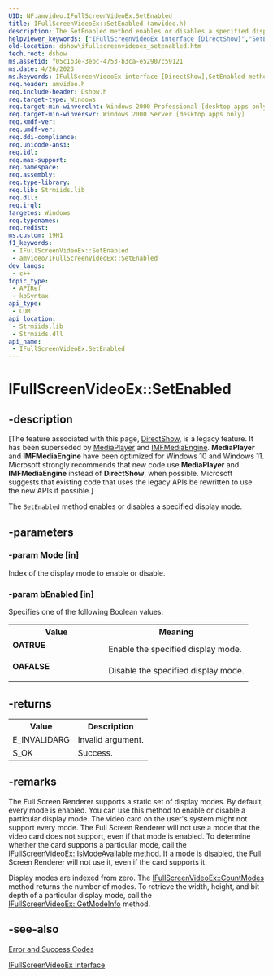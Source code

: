 ```yaml
---
UID: NF:amvideo.IFullScreenVideoEx.SetEnabled
title: IFullScreenVideoEx::SetEnabled (amvideo.h)
description: The SetEnabled method enables or disables a specified display mode.
helpviewer_keywords: ["IFullScreenVideoEx interface [DirectShow]","SetEnabled method","IFullScreenVideoEx.SetEnabled","IFullScreenVideoEx::SetEnabled","IFullScreenVideoSetEnabled","OAFALSE","OATRUE","SetEnabled","SetEnabled method [DirectShow]","SetEnabled method [DirectShow]","IFullScreenVideoEx interface","amvideo/IFullScreenVideoEx::SetEnabled","dshow.ifullscreenvideoex_setenabled"]
old-location: dshow\ifullscreenvideoex_setenabled.htm
tech.root: dshow
ms.assetid: f05c1b3e-3ebc-4753-b3ca-e52907c59121
ms.date: 4/26/2023
ms.keywords: IFullScreenVideoEx interface [DirectShow],SetEnabled method, IFullScreenVideoEx.SetEnabled, IFullScreenVideoEx::SetEnabled, IFullScreenVideoSetEnabled, OAFALSE, OATRUE, SetEnabled, SetEnabled method [DirectShow], SetEnabled method [DirectShow],IFullScreenVideoEx interface, amvideo/IFullScreenVideoEx::SetEnabled, dshow.ifullscreenvideoex_setenabled
req.header: amvideo.h
req.include-header: Dshow.h
req.target-type: Windows
req.target-min-winverclnt: Windows 2000 Professional [desktop apps only]
req.target-min-winversvr: Windows 2000 Server [desktop apps only]
req.kmdf-ver: 
req.umdf-ver: 
req.ddi-compliance: 
req.unicode-ansi: 
req.idl: 
req.max-support: 
req.namespace: 
req.assembly: 
req.type-library: 
req.lib: Strmiids.lib
req.dll: 
req.irql: 
targetos: Windows
req.typenames: 
req.redist: 
ms.custom: 19H1
f1_keywords:
 - IFullScreenVideoEx::SetEnabled
 - amvideo/IFullScreenVideoEx::SetEnabled
dev_langs:
 - c++
topic_type:
 - APIRef
 - kbSyntax
api_type:
 - COM
api_location:
 - Strmiids.lib
 - Strmiids.dll
api_name:
 - IFullScreenVideoEx.SetEnabled
---
```


# IFullScreenVideoEx::SetEnabled


## -description

\[The feature associated with this page, [DirectShow](/windows/win32/directshow/directshow), is a legacy feature. It has been superseded by [MediaPlayer](/uwp/api/Windows.Media.Playback.MediaPlayer) and [IMFMediaEngine](/windows/win32/api/mfmediaengine/nn-mfmediaengine-imfmediaengine). **MediaPlayer** and **IMFMediaEngine** have been optimized for Windows 10 and Windows 11. Microsoft strongly recommends that new code use **MediaPlayer** and **IMFMediaEngine** instead of **DirectShow**, when possible. Microsoft suggests that existing code that uses the legacy APIs be rewritten to use the new APIs if possible.\]

The <code>SetEnabled</code> method enables or disables a specified display mode.

## -parameters

### -param Mode [in]

Index of the display mode to enable or disable.

### -param bEnabled [in]

Specifies one of the following Boolean values:

<table>
<tr>
<th>Value</th>
<th>Meaning</th>
</tr>
<tr>
<td width="40%"><a id="OATRUE"></a><a id="oatrue"></a><dl>
<dt><b>OATRUE</b></dt>
</dl>
</td>
<td width="60%">
Enable the specified display mode.

</td>
</tr>
<tr>
<td width="40%"><a id="OAFALSE"></a><a id="oafalse"></a><dl>
<dt><b>OAFALSE</b></dt>
</dl>
</td>
<td width="60%">
Disable the specified display mode.

</td>
</tr>
</table>

## -returns

<table>
<tr>
<th>Value
                </th>
<th>Description
                </th>
</tr>
<tr>
<td>E_INVALIDARG</td>
<td>Invalid argument.</td>
</tr>
<tr>
<td>S_OK</td>
<td>Success.</td>
</tr>
</table>

## -remarks

The Full Screen Renderer supports a static set of display modes. By default, every mode is enabled. You can use this method to enable or disable a particular display mode. The video card on the user's system might not support every mode. The Full Screen Renderer will not use a mode that the video card does not support, even if that mode is enabled. To determine whether the card supports a particular mode, call the <a href="/windows/desktop/api/amvideo/nf-amvideo-ifullscreenvideoex-ismodeavailable">IFullScreenVideoEx::IsModeAvailable</a> method. If a mode is disabled, the Full Screen Renderer will not use it, even if the card supports it.

Display modes are indexed from zero. The <a href="/windows/desktop/api/amvideo/nf-amvideo-ifullscreenvideoex-countmodes">IFullScreenVideoEx::CountModes</a> method returns the number of modes. To retrieve the width, height, and bit depth of a particular display mode, call the <a href="/windows/desktop/api/amvideo/nf-amvideo-ifullscreenvideoex-getmodeinfo">IFullScreenVideoEx::GetModeInfo</a> method.

## -see-also

<a href="/windows/desktop/DirectShow/error-and-success-codes">Error and Success Codes</a>



<a href="/windows/desktop/api/amvideo/nn-amvideo-ifullscreenvideoex">IFullScreenVideoEx Interface</a>